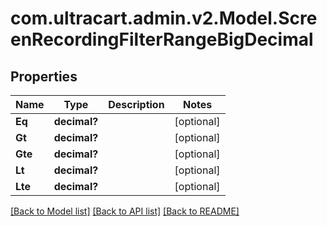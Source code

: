 # com.ultracart.admin.v2.Model.ScreenRecordingFilterRangeBigDecimal
## Properties

Name | Type | Description | Notes
------------ | ------------- | ------------- | -------------
**Eq** | **decimal?** |  | [optional] 
**Gt** | **decimal?** |  | [optional] 
**Gte** | **decimal?** |  | [optional] 
**Lt** | **decimal?** |  | [optional] 
**Lte** | **decimal?** |  | [optional] 


[[Back to Model list]](../README.md#documentation-for-models) [[Back to API list]](../README.md#documentation-for-api-endpoints) [[Back to README]](../README.md)

